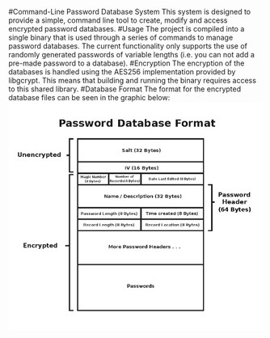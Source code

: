 #Command-Line Password Database System
This system is designed to provide a simple, command line tool to 
create, modify and access encrypted password databases.
#Usage
The project is compiled into a single binary that is used through a 
series of commands to manage password databases. The current 
functionality only supports the use of randomly generated passwords of 
variable lengths (i.e. you can not add a pre-made password to a 
database).
#Encryption
The encryption of the databases is handled using the AES256 
implementation provided by libgcrypt. This means that building and 
running the binary requires access to this shared library.
#Database Format
The format for the encrypted database files can be seen in the graphic below:
![DB_FORMAT](pass.png?raw=true "Database Format")
